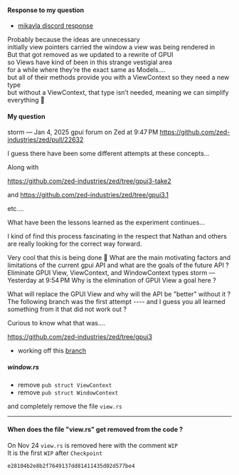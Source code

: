
#### Response to my question

- [mikayla discord response](https://discord.com/channels/869392257814519848/1199799855007158352/1325367057671258129)

Probably because the ideas are unnecessary   
initially view pointers carried the window a view was being rendered in   
But that got removed as we updated to a rewrite of GPUI   
so Views have kind of been in this strange vestigial area   
for a while where they’re the exact same as Models….   
but all of their methods provide you with a ViewContext so they need a new type   
but without a ViewContext, that type isn’t needed, meaning we can simplify everything 🙂

#### My question

storm — Jan 4, 2025 gpui forum on Zed at 9:47 PM
https://github.com/zed-industries/zed/pull/22632

I guess there have been some different attempts at these concepts...

Along with

https://github.com/zed-industries/zed/tree/gpui3-take2

and
https://github.com/zed-industries/zed/tree/gpui3.1

etc....

What have been the lessons learned as the experiment continues...

I kind of find this process fascinating in the respect that Nathan and others are really looking for the correct way forward.

Very cool that this is being done 🙂
What are the main motivating factors and limitations of the current gpui API and what are the goals of the future API ?
Eliminate GPUI View, ViewContext, and WindowContext types
storm — Yesterday at 9:54 PM
Why is the elimination of GPUI View a goal here ?

What will replace the GPUI View and why will the API be "better" without it ?
The following branch was the first attempt ---- and I guess you all learned something from it that did not work out ?

Curious to know what that was....

https://github.com/zed-industries/zed/tree/gpui3








- working off this [branch](https://github.com/zed-industries/zed/compare/main...gpui3)

##### window.rs

- remove `pub struct ViewContext`
- remove `pub struct WindowContext`

and completely remove the file `view.rs`

---

#### When does the file "view.rs" get removed from the code ?

On Nov 24 `view.rs` is removed here with the comment `WIP`   
It is the first `WIP` after `Checkpoint`
```rust   
e28104b2e8b2f7649137dd81411435d02d577be4
```
